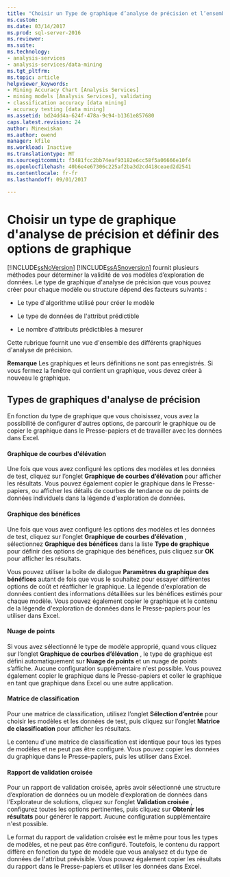 ```yaml
---
title: "Choisir un Type de graphique d’analyse de précision et l’ensemble du graphique Options | Documents Microsoft"
ms.custom: 
ms.date: 03/14/2017
ms.prod: sql-server-2016
ms.reviewer: 
ms.suite: 
ms.technology:
- analysis-services
- analysis-services/data-mining
ms.tgt_pltfrm: 
ms.topic: article
helpviewer_keywords:
- Mining Accuracy Chart [Analysis Services]
- mining models [Analysis Services], validating
- classification accuracy [data mining]
- accuracy testing [data mining]
ms.assetid: bd24dd4a-624f-478a-9c94-b1361e857680
caps.latest.revision: 24
author: Minewiskan
ms.author: owend
manager: kfile
ms.workload: Inactive
ms.translationtype: MT
ms.sourcegitcommit: f3481fcc2bb74eaf93182e6cc58f5a06666e10f4
ms.openlocfilehash: 40b6e4e67306c225af2ba3d2cd418ceaed2d2541
ms.contentlocale: fr-fr
ms.lasthandoff: 09/01/2017

---
```

# <a name="choose-an-accuracy-chart-type-and-set-chart-options"></a>Choisir un type de graphique d'analyse de précision et définir des options de graphique
  [!INCLUDE[ssNoVersion](../../includes/ssnoversion-md.md)] [!INCLUDE[ssASnoversion](../../includes/ssasnoversion-md.md)] fournit plusieurs méthodes pour déterminer la validité de vos modèles d’exploration de données. Le type de graphique d'analyse de précision que vous pouvez créer pour chaque modèle ou structure dépend des facteurs suivants :  
  
-   Le type d'algorithme utilisé pour créer le modèle  
  
-   Le type de données de l'attribut prédictible  
  
-   Le nombre d'attributs prédictibles à mesurer  
  
 Cette rubrique fournit une vue d'ensemble des différents graphiques d'analyse de précision.  
  
 **Remarque** Les graphiques et leurs définitions ne sont pas enregistrés. Si vous fermez la fenêtre qui contient un graphique, vous devez créer à nouveau le graphique.  
  
## <a name="accuracy-chart-types"></a>Types de graphiques d'analyse de précision  
 En fonction du type de graphique que vous choisissez, vous avez la possibilité de configurer d'autres options, de parcourir le graphique ou de copier le graphique dans le Presse-papiers et de travailler avec les données dans Excel.  
  
#### <a name="lift-chart"></a>Graphique de courbes d'élévation  
 Une fois que vous avez configuré les options des modèles et les données de test, cliquez sur l’onglet **Graphique de courbes d’élévation** pour afficher les résultats. Vous pouvez également copier le graphique dans le Presse-papiers, ou afficher les détails de courbes de tendance ou de points de données individuels dans la légende d'exploration de données.  
  
#### <a name="profit-chart"></a>Graphique des bénéfices  
 Une fois que vous avez configuré les options des modèles et les données de test, cliquez sur l’onglet **Graphique de courbes d’élévation** , sélectionnez **Graphique des bénéfices** dans la liste **Type de graphique** pour définir des options de graphique des bénéfices, puis cliquez sur **OK** pour afficher les résultats.  
  
 Vous pouvez utiliser la boîte de dialogue **Paramètres du graphique des bénéfices** autant de fois que vous le souhaitez pour essayer différentes options de coût et réafficher le graphique. La légende d'exploration de données contient des informations détaillées sur les bénéfices estimés pour chaque modèle. Vous pouvez également copier le graphique et le contenu de la légende d'exploration de données dans le Presse-papiers pour les utiliser dans Excel.  
  
#### <a name="scatter-plot"></a>Nuage de points  
 Si vous avez sélectionné le type de modèle approprié, quand vous cliquez sur l’onglet **Graphique de courbes d’élévation** , le type de graphique est défini automatiquement sur **Nuage de points** et un nuage de points s’affiche. Aucune configuration supplémentaire n'est possible. Vous pouvez également copier le graphique dans le Presse-papiers et coller le graphique en tant que graphique dans Excel ou une autre application.  
  
#### <a name="classification-matrix"></a>Matrice de classification  
 Pour une matrice de classification, utilisez l’onglet **Sélection d’entrée** pour choisir les modèles et les données de test, puis cliquez sur l’onglet **Matrice de classification** pour afficher les résultats.  
  
 Le contenu d'une matrice de classification est identique pour tous les types de modèles et ne peut pas être configuré. Vous pouvez copier les données du graphique dans le Presse-papiers, puis les utiliser dans Excel.  
  
#### <a name="cross-validation-report"></a>Rapport de validation croisée  
 Pour un rapport de validation croisée, après avoir sélectionné une structure d’exploration de données ou un modèle d’exploration de données dans l’Explorateur de solutions, cliquez sur l’onglet **Validation croisée** , configurez toutes les options pertinentes, puis cliquez sur **Obtenir les résultats** pour générer le rapport. Aucune configuration supplémentaire n'est possible.  
  
 Le format du rapport de validation croisée est le même pour tous les types de modèles, et ne peut pas être configuré. Toutefois, le contenu du rapport diffère en fonction du type de modèle que vous analysez et du type de données de l'attribut prévisible. Vous pouvez également copier les résultats du rapport dans le Presse-papiers et utiliser les données dans Excel.  
  
  

